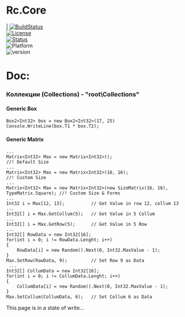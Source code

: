 # Rc.Core   
|
[![BuildStatus](https://travis-ci.org/AnotherAltr/Rc.Core.svg?branch=master)](https://travis-ci.org/AnotherAltr/Rc.Core)   
[![License](https://img.shields.io/apm/l/vim-mode.svg)](https://github.com/AnotherAltr/Rc.Core/blob/master/LICENSE)   
[![Status](https://img.shields.io/badge/status-beta-red.svg)](https://ru.wikipedia.org/wiki/Бета)   
![Platform](https://img.shields.io/badge/platform-win%20%7C%20NET.Core%204.5-lightgrey.svg)   
![version](https://img.shields.io/badge/version-7.8-green.svg)   


# Doc:

### Коллекции (Collections) - "root\\Collections"

#### Generic Box
  ```CSharp
  Box2<Int32> box = new Box2<Int32>(17, 25)
  Console.WriteLine(box.T1 * box.T2);
  ``` 
#### Generic Matrix
  ```CSharp
  ...
  Matrix<Int32> Max = new Matrix<Int32>();                                          //! Default Size
  ...
  Matrix<Int32> Max = new Matrix<Int32>(16, 16);                                    //! Custom Size
  ...
  Matrix<Int32> Max = new Matrix<Int32>(new SizeMatrix(16, 16), TypeMatrix.Square); //! Custom Size & Forms
  ...
  Int32 i = Max[12, 13];          // Get Value in row 12, collum 13
  ...
  Int32[] i = Max.GetCollum(5);   // Get Value in 5 Collum
  ...
  Int32[] i = Max.GetRow(5);      // Get Value in 5 Row
  ...
  Int32[] RowData = new Int32[16];
  for(int i = 0; i != RowData.Lenght; i++)
  {
      RowData[i] = new Random().Next(0, Int32.MaxValue - 1);
  }
  Max.SetRow(RowData, 9);         // Set Row 9 as Data
   ...
  Int32[] CollumData = new Int32[16];
  for(int i = 0; i != CollumData.Lenght; i++)
  {
      CollumData[i] = new Random().Next(0, Int32.MaxValue - 1);
  }
  Max.SetCollum(CollumData, 6);   // Set Collum 6 as Data
  ```
  
  
  This page is in a state of write...
